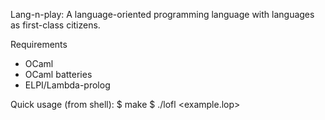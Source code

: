 
Lang-n-play: A language-oriented programming language with languages as first-class citizens.

Requirements
- OCaml
- OCaml batteries
- ELPI/Lambda-prolog

Quick usage (from shell): 
$ make 
$ ./lofl <example.lop>


